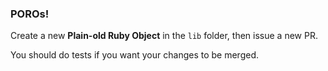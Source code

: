### POROs!

Create a new **Plain-old Ruby Object** in the `lib` folder, then issue a new PR.

You should do tests if you want your changes to be merged.
